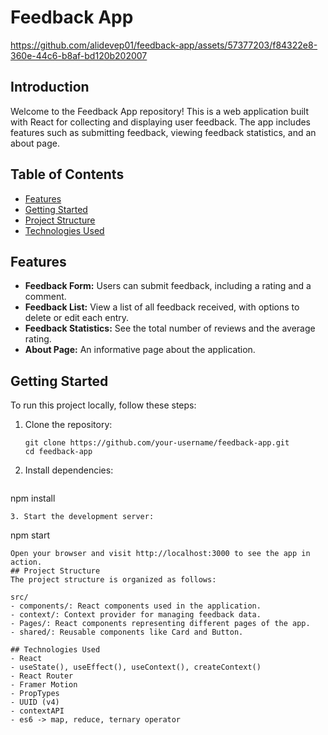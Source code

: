 # Feedback App





https://github.com/alidevep01/feedback-app/assets/57377203/f84322e8-360e-44c6-b8af-bd120b202007


## Introduction

Welcome to the Feedback App repository! This is a web application built with React for collecting and displaying user feedback. The app includes features such as submitting feedback, viewing feedback statistics, and an about page.

## Table of Contents

- [Features](#features)
- [Getting Started](#getting-started)
- [Project Structure](#project-structure)
- [Technologies Used](#technologies-used)


## Features

- **Feedback Form:** Users can submit feedback, including a rating and a comment.
- **Feedback List:** View a list of all feedback received, with options to delete or edit each entry.
- **Feedback Statistics:** See the total number of reviews and the average rating.
- **About Page:** An informative page about the application.

## Getting Started

To run this project locally, follow these steps:

1. Clone the repository:

   ```
   git clone https://github.com/your-username/feedback-app.git
   cd feedback-app
   ```
2. Install dependencies:

   ```
npm install

   ```
3. Start the development server:
   ```
npm start

   ```
Open your browser and visit http://localhost:3000 to see the app in action.
## Project Structure
The project structure is organized as follows:

src/
- components/: React components used in the application.
- context/: Context provider for managing feedback data.
- Pages/: React components representing different pages of the app.
- shared/: Reusable components like Card and Button.

## Technologies Used
- React
- useState(), useEffect(), useContext(), createContext()
- React Router
- Framer Motion
- PropTypes
- UUID (v4)
- contextAPI
- es6 -> map, reduce, ternary operator

